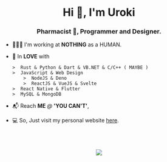 <h1 align="center">Hi 👋, I'm Uroki</h1>
<h3 align="center">Pharmacist 🫤, Programmer and Designer.</h3>

- 👨🏻‍💻  I'm working at **NOTHING** as a HUMAN.

- 💎  In **LOVE** with

      >  Rust & Python & Dart & VB.NET & C/C++ ( MAYBE )
      >  JavaScript & Web Design
          >  NodeJS & Deno
          >  ReactJS & VueJS & Svelte
      >  React Native & Flutter
      >  MySQL & MongoDB

- 📬  Reach **ME** *@* **'YOU CAN'T'**,

- 💻  So, Just visit my personal website [here](https://uroki.github.io/).

<br/><br/>
<p align="center">
  <img src="https://github-readme-stats.vercel.app/api?username=uroki&bg_color=0d1117&title_color=3eb489&icon_color=3eb489&text_color=c9d1d9&count_private=true&show_icons=true&hide_border=true&include_all_commits=true&border_radius=2&text_bold=false" />
</p>
<br/>
